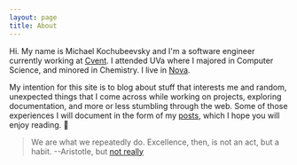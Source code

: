 ```yaml
---
layout: page
title: About
---
```


Hi. My name is Michael Kochubeevsky and I'm a software engineer currently working at [Cvent][cvent]. I attended UVa where I majored in Computer Science, and minored in Chemistry. I live in [Nova][nova]. 

My intention for this site is to blog about stuff that interests me and random, unexpected things that I come across while working on projects, exploring documentation, and more or less stumbling through the web. Some of those experiences I will document in the form of my [posts](/), which I hope you will enjoy reading. 🙂

> We are what we repeatedly do. Excellence, then, is not an act, but a habit. --Aristotle, but [not really][quote]

[cvent]: https://www.cvent.com/
[nova]: https://en.wikipedia.org/wiki/Northern_Virginia
[quote]: http://blogs.umb.edu/quoteunquote/2012/05/08/its-a-much-more-effective-quotation-to-attribute-it-to-aristotle-rather-than-to-will-durant/